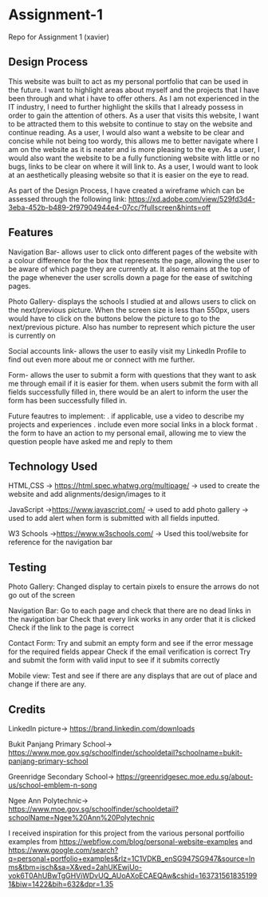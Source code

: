 # Assignment-1
Repo for Assignment 1 (xavier) 

Design Process
--------------
This website was built to act as my personal portfolio that can be used in the future. I want to highlight areas about myself and the projects that I have been through and what i have to offer others. 
As I am not experienced in the IT industry, I need to further highlight the skills that I already possess in order to gain the attention of others.
As a user that visits this website, I want to be attracted them to this website to continue to stay on the website and continue reading. 
As a user, I would also want a website to be clear and concise while not being too wordy, this allows me to better navigate where I am on the website as it is neater and is more pleasing to the eye. 
As a user, I would also want the website to be a fully functioning website with little or no bugs, links to be clear on where it will link to.
As a user, I would want to look at an aesthetically pleasing website so that it is easier on the eye to read.

As part of the Design Process, I have created a wireframe which can be assessed through the following link:
https://xd.adobe.com/view/529fd3d4-3eba-452b-b489-2f97904944e4-07cc/?fullscreen&hints=off

Features
--------
Navigation Bar- allows user to click onto different pages of the website with a colour difference for the box that represents the page, allowing the user to be aware of which page they are currently at. It also remains at the top of the page whenever the user scrolls down a page for the ease of switching pages.

Photo Gallery- displays the schools I studied at and allows users to click on the next/previous picture. When the screen size is less than 550px, users would have to click on the buttons below the picture to go to the next/previous picture. Also has number to represent which picture the user is currently on

Social accounts link- allows the user to easily visit my LinkedIn Profile to find out even more about me or connect with me further.

Form- allows the user to submit a form with questions that they want to ask me through email if it is easier for them.
when users submit the form with all fields successfully filled in, there would be an alert to inform the user the form has been successfully filled in.

Future feautres to implement:
. if applicable, use a video to describe my projects and experiences
. include even more social links in a block format
. the form to have an action to my personal email, allowing me to view the question people have asked me and reply to them

Technology Used
---------------
HTML,CSS
-> https://html.spec.whatwg.org/multipage/
-> used to create the website and add alignments/design/images to it

JavaScript
->https://www.javascript.com/
-> used to add photo gallery
-> used to add alert when form is submitted with all fields inputted.

W3 Schools
->https://www.w3schools.com/
-> Used this tool/website for reference for the navigation bar 

Testing
-------
Photo Gallery:
  Changed display to certain pixels to ensure the arrows do not go out of the screen

Navigation Bar: 
  Go to each page and check that there are no dead links in the navigation bar
  Check that every link works in any order that it is clicked
  Check if the link to the page is correct

Contact Form:
  Try and submit an empty form and see if the error message for the required fields appear
  Check if the email verification is correct
  Try and submit the form with valid input to see if it submits correctly

Mobile view:
  Test and see if there are any displays that are out of place and change if there are any.

Credits
------- 
LinkedIn picture-> https://brand.linkedin.com/downloads

Bukit Panjang Primary School-> https://www.moe.gov.sg/schoolfinder/schooldetail?schoolname=bukit-panjang-primary-school

Greenridge Secondary School-> https://greenridgesec.moe.edu.sg/about-us/school-emblem-n-song

Ngee Ann Polytechnic-> https://www.moe.gov.sg/schoolfinder/schooldetail?schoolName=Ngee%20Ann%20Polytechnic

I received inspiration for this project from the various personal portfoilio examples from https://webflow.com/blog/personal-website-examples and https://www.google.com/search?q=personal+portfolio+examples&rlz=1C1VDKB_enSG947SG947&source=lnms&tbm=isch&sa=X&ved=2ahUKEwjUo-vok6T0AhUBwTgGHViWDvUQ_AUoAXoECAEQAw&cshid=1637315618351991&biw=1422&bih=632&dpr=1.35
